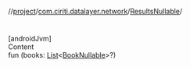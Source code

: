 //[project](../../index.md)/[com.ciriti.datalayer.network](../index.md)/[ResultsNullable](index.md)/[<init>](-init-.md)



# <init>  
[androidJvm]  
Content  
fun [<init>](-init-.md)(books: [List](https://kotlinlang.org/api/latest/jvm/stdlib/kotlin.collections/-list/index.html)<[BookNullable](../-book-nullable/index.md)>?)  



